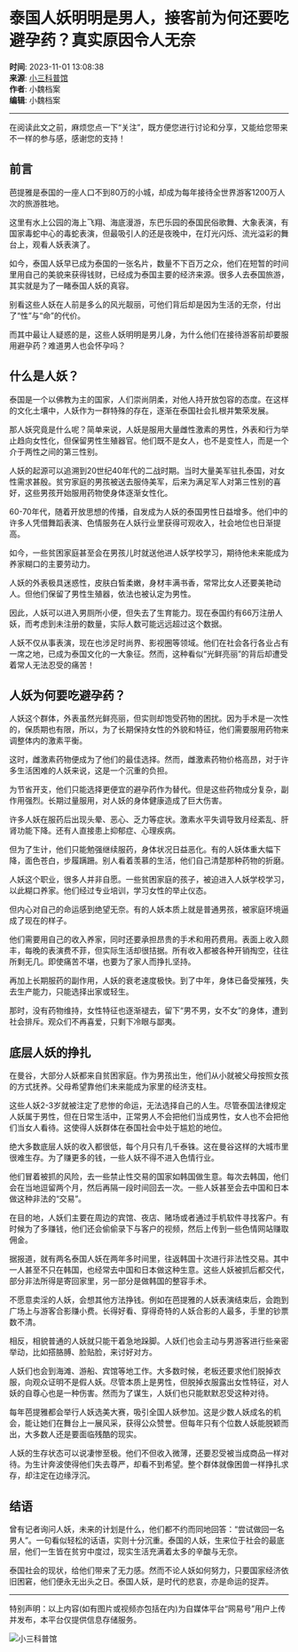 # 泰国人妖明明是男人，接客前为何还要吃避孕药？真实原因令人无奈

**时间**: 2023-11-01 13:08:38  
**来源**: [小三科普馆](https://www.163.com/dy/media/T1666593159541.html)  
**作者**: 小魏档案  
**编辑**: 小魏档案  

---

在阅读此文之前，麻烦您点一下“关注”，既方便您进行讨论和分享，又能给您带来不一样的参与感，感谢您的支持！

## 前言

芭提雅是泰国的一座人口不到80万的小城，却成为每年接待全世界游客1200万人次的旅游胜地。

这里有水上公园的海上飞翔、海底漫游，东巴乐园的泰国民俗歌舞、大象表演，有国家毒蛇中心的毒蛇表演，但最吸引人的还是夜晚中，在灯光闪烁、流光溢彩的舞台上，观看人妖表演了。

如今，泰国人妖早已成为泰国的一张名片，数量不下百万之众，他们在短暂的时间里用自己的美貌来获得钱财，已经成为泰国主要的经济来源。很多人去泰国旅游，其实就是为了一睹泰国人妖的真容。

别看这些人妖在人前是多么的风光靓丽，可他们背后却是因为生活的无奈，付出了“性”与“命”的代价。

而其中最让人疑惑的是，这些人妖明明是男儿身，为什么他们在接待游客前却要服用避孕药？难道男人也会怀孕吗？

## 什么是人妖？

泰国是一个以佛教为主的国家，人们崇尚阴柔，对他人持开放包容的态度。在这样的文化土壤中，人妖作为一群特殊的存在，逐渐在泰国社会扎根并繁荣发展。

那人妖究竟是什么呢？简单来说，人妖是服用大量雌性激素的男性，外表和行为举止趋向女性化，但保留男性生殖器官。他们既不是女人，也不是变性人，而是一个介于两性之间的第三性别。

人妖的起源可以追溯到20世纪40年代的二战时期。当时大量美军驻扎泰国，对女性需求甚殷。贫穷家庭的男孩被送去服侍美军，后来为满足军人对第三性别的喜好，这些男孩开始服用药物使身体逐渐女性化。

60-70年代，随着开放思想的传播，自发成为人妖的泰国男性日益增多。他们中的许多人凭借舞蹈表演、色情服务在人妖行业里获得可观收入，社会地位也日渐提高。

如今，一些贫困家庭甚至会在男孩儿时就送他进人妖学校学习，期待他未来能成为养家糊口的主要劳动力。

人妖的外表极具迷惑性，皮肤白皙柔嫩，身材丰满书香，常常比女人还要美艳动人。但他们保留了男性生殖器，依法也被认定为男性。

因此，人妖可以进入男厕所小便，但失去了生育能力。现在泰国约有66万注册人妖，而考虑到未注册的数量，实际人数可能远远超过这个数据。

人妖不仅从事表演，现在也涉足时尚界、影视圈等领域。他们在社会各行各业占有一席之地，已成为泰国文化的一大象征。然而，这种看似“光鲜亮丽”的背后却遭受着常人无法忍受的痛苦！

## 人妖为何要吃避孕药？

人妖这个群体，外表虽然光鲜亮丽，但实则却饱受药物的困扰。因为手术是一次性的，保质期也有限，所以，为了长期保持女性的外貌和特征，他们需要服用药物来调整体内的激素平衡。

这时，雌激素药物便成为了他们的最佳选择。然而，雌激素药物价格高昂，对于许多生活困难的人妖来说，这是一个沉重的负担。

为节省开支，他们只能选择更便宜的避孕药作为替代。但是这些药物成分复杂，副作用强烈。长期过量服用，对人妖的身体健康造成了巨大伤害。

许多人妖在服药后出现头晕、恶心、乏力等症状。激素水平失调导致月经紊乱、肝肾功能下降。还有人直接患上抑郁症、心理疾病。

但为了生计，他们只能勉强继续服药，身体状况日益恶化。有的人妖体重大幅下降，面色苍白，步履蹒跚。别人看着羡慕的生活，他们自己清楚那种药物的折磨。

人妖这个职业，很多人并非自愿。一些贫困家庭的孩子，被迫进入人妖学校学习，以此糊口养家。他们经过专业培训，学习女性的举止仪态。

但内心对自己的命运感到绝望无奈。有的人妖本质上就是普通男孩，被家庭环境逼成了现在的样子。

他们需要用自己的收入养家，同时还要承担昂贵的手术和用药费用。表面上收入颇丰，每晚的表演费不菲，但实际生活却很拮据。所有收入都被各种开销掏空，往往所剩无几。即使痛苦不堪，也要为了家人而挣扎坚持。

再加上长期服药的副作用，人妖的衰老速度极快。到了中年，身体已备受摧残，失去生产能力，只能选择出家或轻生。

那时，没有药物维持，女性特征也逐渐褪去，留下“男不男，女不女”的身体，遭到社会排斥。观众们不再喜爱，只剩下冷眼与鄙夷。

## 底层人妖的挣扎

在曼谷，大部分人妖都来自贫困家庭。作为男孩出生，他们从小就被父母按照女孩的方式抚养。父母希望靠他们未来能成为家里的经济支柱。

这些人妖2-3岁就被注定了悲惨的命运，无法选择自己的人生。尽管泰国法律规定人妖属于男性，但在日常生活中，正常男人不会把他们当成男性，女人也不会把他们当女人看待。这使得人妖群体在泰国社会中处于尴尬的地位。

绝大多数底层人妖的收入都很低，每个月只有几千泰铢。这在曼谷这样的大城市里很难生存。为了赚更多的钱，一些人妖不得不进入色情行业。

他们冒着被抓的风险，去一些禁止性交易的国家如韩国做生意。每次去韩国，他们会在当地逗留两个月，然后再隔一段时间回去一次。一些人妖甚至会去中国和日本做这种非法的“交易”。

在目的地，人妖们主要在周边的宾馆、夜店、赌场或者通过手机软件寻找客户。有时候为了多赚钱，他们还会偷偷录下与客户的视频，然后上传到一些色情网站赚取佣金。

据报道，就有两名泰国人妖在两年多时间里，往返韩国十次进行非法性交易。其中一人甚至不只在韩国，也经常去中国和日本做这种生意。这些人妖被抓后都交代，部分非法所得是寄回家里，另一部分是做韩国的整容手术。

不愿意卖淫的人妖，会想其他方法挣钱。例如在芭提雅的人妖表演结束后，会跑到广场上与游客合影赚小费。长得好看、穿得奇特的人妖合影的人最多，手里的钞票数不清。

相反，相貌普通的人妖就只能干着急地跺脚。人妖们也会主动与男游客进行些亲密举动，比如搭胳膊、脸贴脸，来讨好对方。

人妖们也会到海滩、游船、宾馆等地工作。大多数时候，老板还要求他们脱掉衣服，向观众证明不是假人妖。尽管本质上是男性，但脱掉衣服露出女性特征，对人妖的自尊心也是一种伤害。然而为了谋生，人妖们也只能默默忍受这种对待。

每年芭提雅都会举行人妖选美大赛，吸引全国人妖参加。这是少数人妖成名的机会，能让她们在舞台上一展风采，获得公众赞誉。但每年只有个位数人妖能脱颖而出，大多数人还是要面临残酷的现实。

人妖的生存状态可以说凄惨至极。他们不但收入微薄，还要忍受被当成商品一样对待。为生计奔波使得他们失去尊严，却看不到希望。整个群体就像困兽一样挣扎求存，却注定在边缘浮沉。

## 结语

曾有记者询问人妖，未来的计划是什么，他们都不约而同地回答：“尝试做回一名男人”。一句看似轻松的话语，实则十分沉重。泰国的人妖，生来位于社会的最底层，他们一生皆在贫穷中度过，现实生活充满着太多的辛酸与无奈。

泰国社会的现状，给他们带来了无力感。然而不论人妖如何努力，只要国家经济依旧困窘，他们便永无出头之日。泰国人妖，是时代的悲哀，亦是命运的捉弄。

---

特别声明：以上内容(如有图片或视频亦包括在内)为自媒体平台“网易号”用户上传并发布，本平台仅提供信息存储服务。

![小三科普馆](https://nimg.ws.126.net/?url=http://cms-bucket.ws.126.net/2022/1021/ca928003p00rk2zfw0069c000ln00kic.png&thumbnail=160y160&quality=80&type=jpg)